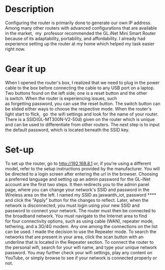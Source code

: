# Description

Configuring the router is primarily done to generate our own IP address. Among many other routers with advanced configurations that are available in the market,  my  professor recommended the GL.iNet Mini Smart Router because of its adaptability, portability, and affordability. I already had experience setting up the router at my home which helped my task easier right now.

# Gear it up

When I opened the router's box, I realized that we need to plug in the power cable to the box before connecting the cable to any USB port on a laptop. Two buttons found on the left side; one is a reset button and the other is switch. When the router is experiencing issues, such as forgetting password, you can use the reset button. The switch button can be slided either ways to choose the respective mode. When the router's light start to flick,  go  the wifi settings and look for the name of your router. There is a SSID(GL-MT300N-V2-50d) given on the router which is unique and can be used to differentiate from other routers. The next step is to input the default password, which is located beneath the SSID key.

# Set-up

To set up the router, go to http://192.168.8.1 or, if you're using a different model, refer to the setup instructions provided by the manufacturer. You will be directed to a login screen after entering the url in the browser. Choosing a preferred language and setting up an admin password for the GL-iNet account are the first two steps. It then redirects you to the admin panel page, where you can change your network's SSID and password in the Wireless area on the left. I named my SSID as jaswanth_iot, password **** and click the "Apply" button for the changes to reflect. Later, when the network is disconnected, you must login using your new SSID and password to connect your network. 
The router must then be connected to the broadband network. You must navigate to the Internet area to find  for four connectivity options, such as using cable (WAN), repeater mode, tethering, and a 3G/4G modem. Any one among the connections on the list can be used. I made the decision to use the Repeater mode.
To search the networks that are present in your area, click the scan button with an underline that is located in the Repeater section. To connect the router to the personal wifi, search for your wifi name, and type your unique network password. You may further check your wifi settings, play any content on YouTube, or simply browse to see if your network is connected properly or not.
